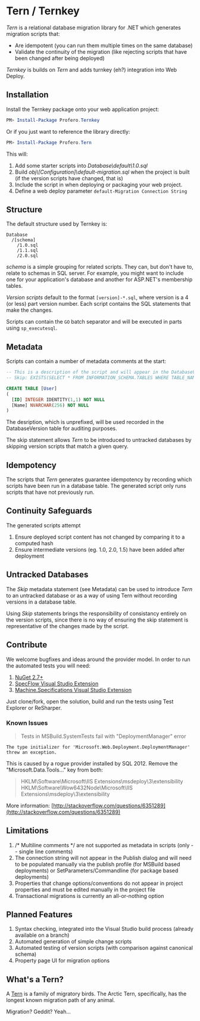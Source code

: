 Tern / Ternkey
=========

_Tern_ is a relational database migration library for .NET which generates migration scripts that:

- Are idempotent (you can run them multiple times on the same database)
- Validate the continuity of the migration (like rejecting scripts that have been changed after being deployed)

_Ternkey_ is builds on _Tern_ and adds turnkey (eh?) integration into Web Deploy.

Installation
----

Install the Ternkey package onto your web application project:

```powershell
PM> Install-Package Profero.Ternkey
```

Or if you just want to reference the library directly:

```powershell
PM> Install-Package Profero.Tern
```

This will:

1. Add some starter scripts into _Database\\default\\1.0.sql_
1. Build _obj\\[Configuration]\default-migration.sql_ when the project is built (if the version scripts have changed, that is)
1. Include the script in when deploying or packaging your web project.
1. Define a web deploy parameter `default-Migration Connection String`

Structure
----

The default structure used by Ternkey is:

```text
Database
  /[schema]
    /1.0.sql
    /1.1.sql
    /2.0.sql
```

*schema* is a simple grouping for related scripts. They can, but don't have to, relate to schemas in SQL server. For example, you might want to include one for your application's database and another for ASP.NET's membership tables.

*Version scripts* default to the format `[version]-*.sql`, where version is a 4 (or less) part version number. Each script contains the SQL statements that make the changes. 

Scripts can contain the `GO` batch separator and will be executed in parts using `sp_executesql`.

Metadata
---

Scripts can contain a number of metadata comments at the start:

```sql
-- This is a description of the script and will appear in the DatabaseVersion table
-- Skip: EXISTS(SELECT * FROM INFORMATION_SCHEMA.TABLES WHERE TABLE_NAME = 'Person')

CREATE TABLE [User]
(
  [ID] INTEGER IDENTITY(1,1) NOT NULL
  [Name] NVARCHAR(256) NOT NULL
)
```

The desription, which is unprefixed, will be used recorded in the DatabaseVersion table for auditing purposes.

The skip statement allows _Tern_ to be introduced to untracked databases by skipping version scripts that match a given query.

Idempotency
----

The scripts that _Tern_ generates guarantee idempotency by recording which scripts have been run in a database table. The generated script only runs scripts that have not previously run.

Continuity Safeguards
----

The generated scripts attempt

1. Ensure deployed script content has not changed by comparing it to a computed hash
1. Ensure intermediate versions (eg. 1.0, 2.0, 1.5) have been added after deployment

Untracked Databases
----

The _Skip_ metadata statement (see Metadata) can be used to introduce _Tern_ to an untracked database or as a way of using Tern without recording versions in a database table.

Using _Skip_ statements brings the responsibility of consistancy entirely on the version scripts, since there is no way of ensuring the skip statement is representative of the changes made by the script.

Contribute
----

We welcome bugfixes and ideas around the provider model. In order to run the automated tests you will need:

1. [NuGet 2.7+](http://visualstudiogallery.msdn.microsoft.com/27077b70-9dad-4c64-adcf-c7cf6bc9970c)
1. [SpecFlow Visual Studio Extension](http://visualstudiogallery.msdn.microsoft.com/9915524d-7fb0-43c3-bb3c-a8a14fbd40ee)
1. [Machine.Specifications Visual Studio Extension](http://visualstudiogallery.msdn.microsoft.com/4abcb54b-53b5-4c44-877f-0397556c5c44)

Just clone/fork, open the solution, build and run the tests using Test Explorer or ReSharper.

### Known Issues

> Tests in MSBuild.SystemTests fail with "DeploymentManager" error

```text
The type initializer for 'Microsoft.Web.Deployment.DeploymentManager' threw an exception.
```

This is caused by a rogue provider installed by SQL 2012. Remove the "Microsoft.Data.Tools..." key from both:

> HKLM\Software\Microsoft\IIS Extensions\msdeploy\3\extensibility
> HKLM\Software\Wow6432Node\Microsoft\IIS Extensions\msdeploy\3\extensibility

More information: [http://stackoverflow.com/questions/6351289](http://stackoverflow.com/questions/6351289)

Limitations
----

1. /\* Multiline comments \*/ are not supported as metadata in scripts (only -- single line comments)
1. The connection string will not appear in the Publish dialog and will need to be populated manually via the publish profile (for MSBuild based deployments) or SetParameters/Commandline (for package based deployments)
1. Properties that change options/conventions do not appear in project properties and must be edited manually in the project file
1. Transactional migrations is currently an all-or-nothing option

Planned Features
----

1. Syntax checking, integrated into the Visual Studio build process (already available on a branch)
1. Automated generation of simple change scripts
1. Automated testing of version scripts (with comparison against canonical schema)
1. Property page UI for migration options

What's a Tern?
----

A [Tern](http://en.wikipedia.org/wiki/Tern) is a family of migratory birds. The Arctic Tern, specifically, has the longest known migration path of any animal.

Migration? Geddit? Yeah...

